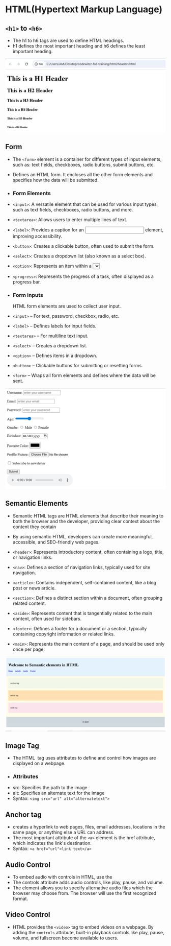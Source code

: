 # HTML(Hypertext Markup Language)

## `<h1>` to `<h6>`
- The h1 to h6 tags are used to define HTML headings.
- h1 defines the most important heading and h6 defines the least important heading.
  
![image alt](https://github.com/SrushtiRindhe09/codewitzz-fsd-training/blob/0d312900559cdf980f5bfcd48016f12d8fddee6d/html/heading_tag.png)

## Form 
- The `<form>` element is a container for different types of input elements, such as: text fields, checkboxes, radio buttons, submit buttons, etc.
- Defines an HTML form. It encloses all the other form elements and specifies how the data will be submitted.

- ### Form Elements
- `<input>`: A versatile element that can be used for various input types, such as text fields, checkboxes, radio buttons, and more. 
- `<textarea>`: Allows users to enter multiple lines of text. 
- `<label>`: Provides a caption for an <input> element, improving accessibility. 
- `<button>`: Creates a clickable button, often used to submit the form. 
- `<select>`: Creates a dropdown list (also known as a select box). 
- `<option>`: Represents an item within a <select> dropdown list.
- `<progress>`: Represents the progress of a task, often displayed as a progress bar.

- ### Form inputs
   HTML form elements are used to collect user input. 
- `<input>` – For text, password, checkbox, radio, etc.
- `<label>` – Defines labels for input fields.
- `<textarea>` – For multiline text input.
- `<select>` – Creates a dropdown list.
- `<option>` – Defines items in a dropdown.
- `<button>` – Clickable buttons for submitting or resetting forms.
- `<form>` – Wraps all form elements and defines where the data will be sent.

![image alt](https://github.com/SrushtiRindhe09/codewitzz-fsd-training/blob/98f3ef3ada9fde727787ac4ebc73b51194226c8d/html/form_elements.png)

## Semantic Elements
- Semantic HTML tags are HTML elements that describe their meaning to both the browser and the developer, providing clear context about the content they contain
- By using semantic HTML, developers can create more meaningful, accessible, and SEO-friendly web pages.

- `<header>`: Represents introductory content, often containing a logo, title, or navigation links.
- `<nav>`: Defines a section of navigation links, typically used for site navigation. 
- `<article>`: Contains independent, self-contained content, like a blog post or news article. 
- `<section>`: Defines a distinct section within a document, often grouping related content. 
- `<aside>`: Represents content that is tangentially related to the main content, often used for sidebars. 
- `<footer>`: Defines a footer for a document or a section, typically containing copyright information or related links. 
- `<main>`: Represents the main content of a page, and should be used only once per page.

 ![image alt](https://github.com/SrushtiRindhe09/codewitzz-fsd-training/blob/a45c02fa53e6069e2f20db04843f168af1a5b467/html/semantic_elements.png)

## Image Tag
- The HTML <img> tag uses attributes to define and control how images are displayed on a webpage.
- ### Attributes
- src: Specifies the path to the image
- alt: Specifies an alternate text for the image
- Syntax: `<img src="url" alt="alternatetext">`

## Anchor tag
- creates a hyperlink to web pages, files, email addresses, locations in the same page, or anything else a URL can address.
- The most important attribute of the `<a>` element is the href attribute, which indicates the link's destination.
- Syntax: `<a href="url">link text</a>`

 
## Audio Control
  - To embed audio with controls in HTML, use the <audio> tag with the controls attribute. This will display default browser controls `(play, pause, volume, etc.)`
  - The controls attribute adds audio controls, like play, pause, and volume.
  - The <source> element allows you to specify alternative audio files which the browser may choose from. The browser will use the first recognized format.

## Video Control
- HTML provides the `<video>` tag to embed videos on a webpage. By adding the `controls` attribute, built-in playback controls like play, pause, volume, and fullscreen become available to users.
